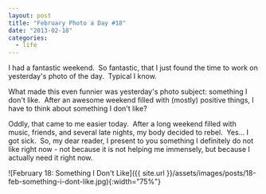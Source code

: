 ```yaml
---
layout: post
title: "February Photo a Day #18"
date: "2013-02-18"
categories:
  - life
---
```


I had a fantastic weekend.  So fantastic, that I just found the time to work on yesterday's photo of the day.  Typical I know.

What made this even funnier was yesterday's photo subject: something I don't like.  After an awesome weekend filled with (mostly) positive things, I have to think about something I don't like?

Oddly, that came to me easier today.  After a long weekend filled with music, friends, and several late nights, my body decided to rebel.  Yes... I got sick.  So, my dear reader, I present to you something I definitely do not like right now - not because it is not helping me immensely, but because I actually need it right now.

![February 18: Something I Don't Like]({{ site.url }}/assets/images/posts/18-feb-something-i-dont-like.jpg){:width="75%"}
